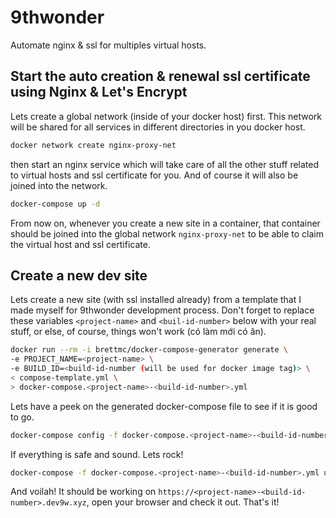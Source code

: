 # 9thwonder
Automate nginx & ssl for multiples virtual hosts.
## Start the auto creation & renewal ssl certificate using Nginx & Let's Encrypt
Lets create a global network (inside of your docker host) first. This network will be shared for all services in different directories in you docker host.

``` bash
docker network create nginx-proxy-net
```

then start an nginx service which will take care of all the other stuff related to virtual hosts and ssl certificate for you. And of course it will also be joined into the network.

``` bash
docker-compose up -d
```

From now on, whenever you create a new site in a container, that container should be joined into the global network `nginx-proxy-net` to be able to claim the virtual host and ssl certificate.

## Create a new dev site
Lets create a new site (with ssl installed already) from a template that I made myself for 9thwonder development process. Don't forget to replace these variables `<project-name>` and `<buil-id-number>` below with your real stuff, or else, of course, things won't work (có làm mới có ăn).

``` bash
docker run --rm -i brettmc/docker-compose-generator generate \
-e PROJECT_NAME=<project-name> \
-e BUILD_ID=<build-id-number (will be used for docker image tag)> \
< compose-template.yml \
> docker-compose.<project-name>-<build-id-number>.yml
```

Lets have a peek on the generated docker-compose file to see if it is good to go.

``` bash
docker-compose config -f docker-compose.<project-name>-<build-id-number>.yml
```

If everything is safe and sound. Lets rock!

``` bash
docker-compose -f docker-compose.<project-name>-<build-id-number>.yml up -d
```

And voilah! It should be working on `https://<project-name>-<build-id-number>.dev9w.xyz`, open your browser and check it out. That's it!
